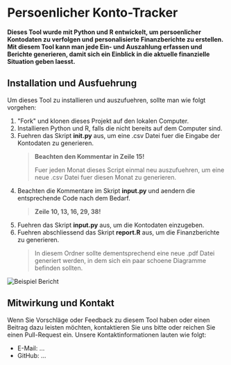 # Persoenlicher Konto-Tracker

**Dieses Tool wurde mit Python und R entwickelt, um persoenlicher Kontodaten zu verfolgen und personalisierte Finanzberichte zu erstellen. Mit diesem Tool kann man jede Ein- und Auszahlung erfassen und Berichte generieren, damit sich ein Einblick in die aktuelle finanzielle Situation geben laesst.**

## Installation und Ausfuehrung

Um dieses Tool zu installieren und auszufuehren, sollte man wie folgt vorgehen:

1. "Fork" und klonen dieses Projekt auf den lokalen Computer.
2. Installieren Python und R, falls die nicht bereits auf dem Computer sind.
3. Fuehren das Skript **init.py** aus, um eine .csv Datei fuer die Eingabe der Kontodaten zu generieren.
   > **Beachten den Kommentar in Zeile 15!**
   >
   > Fuer jeden Monat dieses Script einmal neu auszufuehren, um eine neue .csv Datei fuer diesen Monat zu generieren. 
4. Beachten die Kommentare im Skript **input.py** und aendern die entsprechende Code nach dem Bedarf.
   > **Zeile 10, 13, 16, 29, 38!**
5. Fuehren das Skript **input.py** aus, um die Kontodaten einzugeben.
6. Fuehren abschliessend das Skript **report.R** aus, um die Finanzberichte zu generieren.
   > In diesem Ordner sollte dementsprechend eine neue .pdf Datei generiert werden, in dem sich ein paar schoene Diagramme befinden sollten.

![Beispiel Bericht](/Users/a11/Desktop/Python/Konto_Trace/beispiel.png)

## Mitwirkung und Kontakt

Wenn Sie Vorschläge oder Feedback zu diesem Tool haben oder einen Beitrag dazu leisten möchten, kontaktieren Sie uns bitte oder reichen Sie einen Pull-Request ein. Unsere Kontaktinformationen lauten wie folgt:

- E-Mail: ...
- GitHub: ...


<!-- License:
...
e
Trace für jede Einzahlung und 
Auszahlung der Konten und Karten.

Ziel ist zu erreichen, dass man genau
weißt, wofür das Geld ein- und aus-
zählt, indem man jeden Tag dies Script kurz verwendet. Danach wird man am Ende des Monats...oder Jahrende individuelle Finanzreport kriegen

// format, highlight, color...

python and r...

Steps:
    1. run init.py
    2. lese die Kommentare in input.py duch und danach run input.py
        was kann/soll modifiziert werden
    3. Im Ordner kann man generierte pdf öffnen -->